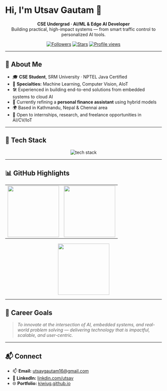# Hi, I'm **Utsav Gautam** 👋

<div align="center">

**CSE Undergrad · AI/ML & Edge AI Developer**  
Building practical, high-impact systems — from smart traffic control to personalized AI tools.

[![Followers](https://img.shields.io/github/followers/KiwiUG?style=social)](https://github.com/KiwiUG?tab=followers) 
[![Stars](https://img.shields.io/github/stars/KiwiUG?affiliations=OWNER%2CCOLLABORATOR&style=social)](https://github.com/KiwiUG?tab=repositories&type=source) 
[![Profile views](https://komarev.com/ghpvc/?username=KiwiUG&color=blueviolet)](https://github.com/KiwiUG) 

</div>

---

## 🚀 About Me
- 🎓 **CSE Student**, SRM University · NPTEL Java Certified
- 🧠 **Specialties:** Machine Learning, Computer Vision, AIoT
- 🛠 Experienced in building end-to-end solutions from embedded systems to cloud AI
- 🌱 Currently refining a **personal finance assistant** using hybrid models
- 🌍 Based in Kathmandu, Nepal & Chennai area
- 💼 Open to internships, research, and freelance opportunities in AI/CV/IoT

---

## 🧩 Tech Stack
<div align="center">
<img src="https://skillicons.dev/icons?i=python,cpp,java,js,nodejs,flask,swift,flutter,dart,sqlite,mysql,git,linux,arduino,opencv,pytorch,sklearn,docker,firebase&perline=10" alt="tech stack" />
</div>

---


## 📊 GitHub Highlights
<div align="center">

<table>
<tr>
<td>
<img src="https://github-readme-stats.vercel.app/api?username=KiwiUG&show_icons=true&theme=radical&hide_border=true&count_private=true" height="165px"/>
</td>
<td>
<img src="https://github-readme-stats.vercel.app/api/top-langs/?username=KiwiUG&layout=compact&langs_count=8&theme=radical&hide_border=true" height="165px"/>
</td>
</tr>
</table>

<img src="https://streak-stats.demolab.com?user=KiwiUG&theme=radical&hide_border=true" height="165px"/>

</div>

---

## 🌟 Career Goals
> *To innovate at the intersection of AI, embedded systems, and real-world problem solving — delivering technology that is impactful, scalable, and user-centric.*

---

## 📬 Connect
- 📫 **Email:** utsavgautam16@gmail.com
- 💼 **LinkedIn:** [linkdin.com/utsav](https://www.linkedin.com/in/utsav-gautam-474939277/)
- 🌐 **Portfolio:** [kiwiug.github.io](https://kiwiug.github.io)

